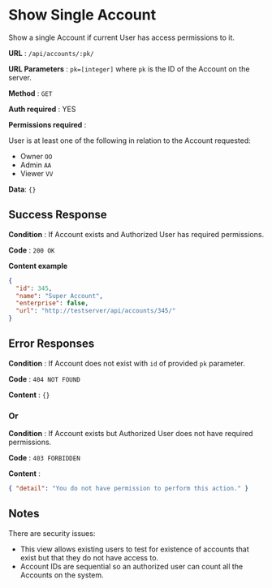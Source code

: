 # Show Single Account

Show a single Account if current User has access permissions to it.

**URL** : `/api/accounts/:pk/`

**URL Parameters** : `pk=[integer]` where `pk` is the ID of the Account on the
server.

**Method** : `GET`

**Auth required** : YES

**Permissions required** :

User is at least one of the following in relation to the Account requested:

- Owner `OO`
- Admin `AA`
- Viewer `VV`

**Data**: `{}`

## Success Response

**Condition** : If Account exists and Authorized User has required permissions.

**Code** : `200 OK`

**Content example**

```json
{
  "id": 345,
  "name": "Super Account",
  "enterprise": false,
  "url": "http://testserver/api/accounts/345/"
}
```

## Error Responses

**Condition** : If Account does not exist with `id` of provided `pk` parameter.

**Code** : `404 NOT FOUND`

**Content** : `{}`

### Or

**Condition** : If Account exists but Authorized User does not have required
permissions.

**Code** : `403 FORBIDDEN`

**Content** :

```json
{ "detail": "You do not have permission to perform this action." }
```

## Notes

There are security issues:

- This view allows existing users to test for existence of accounts that exist
  but that they do not have access to.
- Account IDs are sequential so an authorized user can count all the Accounts
  on the system.
